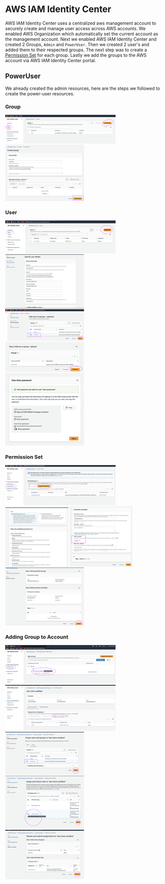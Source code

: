 # AWS IAM Identity Center

AWS IAM Identity Center uses a centralized aws management account to securely create and manage user access across AWS accounts. We enabled AWS Organization which automatically set the current account as the management account. Next we enabled AWS IAM Identity Center and created 2 Groups, `Admin` and `PowerUser`. Then we created 2 user's and added them to their respected groups. The next step was to create a [Permission Set](https://docs.aws.amazon.com/singlesignon/latest/userguide/permissionsetsconcept.html) for each group. Lastly we add the groups to the AWS account via AWS IAM Identity Center portal.

## PowerUser

We already created the admin resources, here are the steps we followed to create the power-user resources.

### Group

<img src="../images/1_create_group.png" height=30% width=70%>

<img src="../images/2_group_info.png" height=40% width=50%>

### User

<img src="../images/3_add_user.png" height=30% width=70%>

<img src="../images/4_user_info.png" height=40% width=50%>

<img src="../images/5_user_group.png" height=30% width=50%>

<img src="../images/6_review_user_info.png" height=30% width=50%>

<img src="../images/7_onetime_user_password.png" height=40% width=50%>

### Permission Set

<img src="../images/8_create_permission_set.png" height=30% width=70%>

<img src="../images/9_managed_permission_set.png" height=50% width=40%>

<img src="../images/10_access_duration.png" height=50% width=40%>

<img src="../images/11_review_create_permission_set.png" height=50% width=50%>

### Adding Group to Account 

<img src="../images/12_add_poweruser_to_account.png" height=40% width=70%>

<img src="../images/13_add_group_to_account.png" height=40% width=70%>

<img src="../images/14_poweruser_group_to_account.png" height=40% width=50%>

<img src="../images/15_permission_set_to_account.png" height=50% width=50%>

<img src="../images/16_review_create_poweruser_access_to_account.png" height=40% width=50%>
